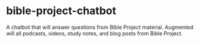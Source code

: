 # bible-project-chatbot
A chatbot that will answer questions from Bible Project material. Augmented will all podcasts, videos, study notes, and blog posts from Bible Project.

